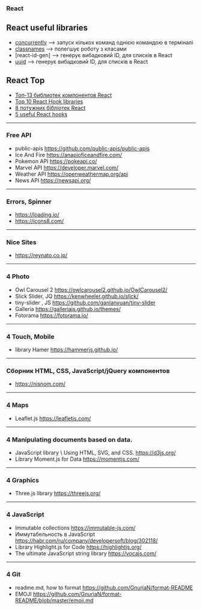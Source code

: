 ### React
## React useful libraries
+ [concurrently](https://www.npmjs.com/package/concurrently) --> запуск кількох команд однією командою в терміналі
+ [classnames](https://www.npmjs.com/package/classnames) --> полегшує роботу з класами
+ [react-id-gen]  --> генерує вибадковий ID, для списків в React
+ [uuid](https://www.npmjs.com/package/uuid) --> генерує вибадковий ID, для списків в React

## React Top
+ [Топ-13 библиотек компонентов React](https://techrocks.ru/2020/01/18/13-top-react-component-libraries/)
+ [Top 10 React Hook libraries](https://www.bornfight.com/blog/top-10-react-hook-libraries/)
+ [8 потужних бібліотек React](https://proglib.io/p/8-moshchnyh-bibliotek-react-kotorye-stoit-poprobovat-v-2021-godu-2021-01-15)
+ [5 useful React hooks](https://habr.com/ru/company/ruvds/blog/554280/)

____
### Free API
+ public-apis    https://github.com/public-apis/public-apis
+ Ice And Fire   https://anapioficeandfire.com/
+ Pokemon API	 https://pokeapi.co/
+ Marvel API	 https://developer.marvel.com/
+ Weather API	 https://openweathermap.org/api
+ News API	     https://newsapi.org/

____
### Errors, Spinner
+ https://loading.io/
+ https://icons8.com/

____
### Nice Sites
+ https://reynato.co.jp/

____
### 4 Photo
+ Owl Carousel 2 https://owlcarousel2.github.io/OwlCarousel2/
+ Slick Slider, JQ https://kenwheeler.github.io/slick/
+ tiny-slider , JS https://github.com/ganlanyuan/tiny-slider
+ Galleria https://galleriajs.github.io/themes/
+ Fotorama https://fotorama.io/
____
### 4 Touch, Mobile
+ library Hamer https://hammerjs.github.io/
____
### Сборник HTML, CSS, JavaScript/jQuery компонентов
+ https://nisnom.com/

____
### 4 Maps
+ Leaflet.js https://leafletjs.com/

____
### 4 Manipulating documents based on data.
+ JavaScript library \ Using HTML, SVG, and CSS. https://d3js.org/
+ Library Moment.js for Data https://momentjs.com/
____
### 4 Graphics 
+ Three.js library https://threejs.org/

____
### 4 JavaScript
+ Immutable collections https://immutable-js.com/
+ Иммутабельность в JavaScript https://habr.com/ru/company/developersoft/blog/302118/
+ Library Highlight.js for Code https://highlightjs.org/
+ The ultimate JavaScript string library https://vocajs.com/

____
### 4 Git
+ readme.md, how to format https://github.com/GnuriaN/format-README
+ EMOJI https://github.com/GnuriaN/format-README/blob/master/emoji.md

